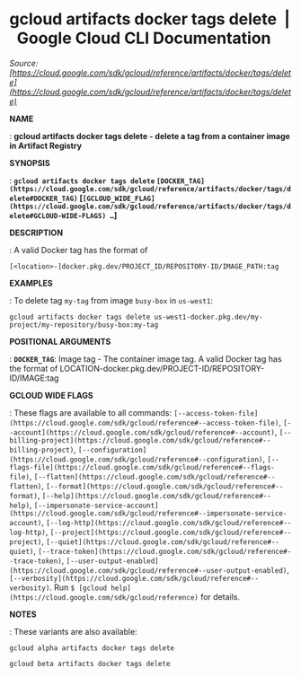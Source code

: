 # gcloud artifacts docker tags delete  |  Google Cloud CLI Documentation

*Source: [https://cloud.google.com/sdk/gcloud/reference/artifacts/docker/tags/delete](https://cloud.google.com/sdk/gcloud/reference/artifacts/docker/tags/delete)*

**NAME**

: **gcloud artifacts docker tags delete - delete a tag from a container image in Artifact Registry**

**SYNOPSIS**

: **`gcloud artifacts docker tags delete` `[DOCKER_TAG](https://cloud.google.com/sdk/gcloud/reference/artifacts/docker/tags/delete#DOCKER_TAG)` [`[GCLOUD_WIDE_FLAG](https://cloud.google.com/sdk/gcloud/reference/artifacts/docker/tags/delete#GCLOUD-WIDE-FLAGS) …`]**

**DESCRIPTION**

: A valid Docker tag has the format of

```
[<location>-]docker.pkg.dev/PROJECT_ID/REPOSITORY-ID/IMAGE_PATH:tag
```

**EXAMPLES**

: To delete tag `my-tag` from image `busy-box` in
`us-west1`:

```
gcloud artifacts docker tags delete us-west1-docker.pkg.dev/my-project/my-repository/busy-box:my-tag
```

**POSITIONAL ARGUMENTS**

: **`DOCKER_TAG`**:
Image tag - The container image tag.
A valid Docker tag has the format of
LOCATION-docker.pkg.dev/PROJECT-ID/REPOSITORY-ID/IMAGE:tag

**GCLOUD WIDE FLAGS**

: These flags are available to all commands: `[--access-token-file](https://cloud.google.com/sdk/gcloud/reference#--access-token-file)`,
`[--account](https://cloud.google.com/sdk/gcloud/reference#--account)`, `[--billing-project](https://cloud.google.com/sdk/gcloud/reference#--billing-project)`,
`[--configuration](https://cloud.google.com/sdk/gcloud/reference#--configuration)`,
`[--flags-file](https://cloud.google.com/sdk/gcloud/reference#--flags-file)`,
`[--flatten](https://cloud.google.com/sdk/gcloud/reference#--flatten)`, `[--format](https://cloud.google.com/sdk/gcloud/reference#--format)`, `[--help](https://cloud.google.com/sdk/gcloud/reference#--help)`, `[--impersonate-service-account](https://cloud.google.com/sdk/gcloud/reference#--impersonate-service-account)`,
`[--log-http](https://cloud.google.com/sdk/gcloud/reference#--log-http)`,
`[--project](https://cloud.google.com/sdk/gcloud/reference#--project)`, `[--quiet](https://cloud.google.com/sdk/gcloud/reference#--quiet)`, `[--trace-token](https://cloud.google.com/sdk/gcloud/reference#--trace-token)`, `[--user-output-enabled](https://cloud.google.com/sdk/gcloud/reference#--user-output-enabled)`,
`[--verbosity](https://cloud.google.com/sdk/gcloud/reference#--verbosity)`.
Run `$ [gcloud help](https://cloud.google.com/sdk/gcloud/reference)` for details.

**NOTES**

: These variants are also available:

```
gcloud alpha artifacts docker tags delete
```

```
gcloud beta artifacts docker tags delete
```